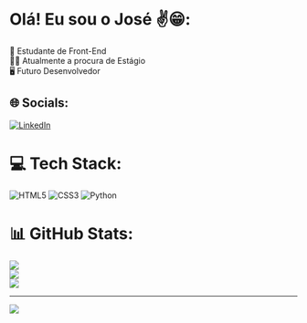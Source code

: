 # Olá! Eu sou o José ✌️😁:
🌱 Estudante de Front-End<br>👨‍💻 Atualmente a procura de Estágio<br>🖥️ Futuro Desenvolvedor


## 🌐 Socials:
[![LinkedIn](https://img.shields.io/badge/LinkedIn-%230077B5.svg?logo=linkedin&logoColor=white)](https://linkedin.com/in/www.linkedin.com/in/josé-santos-b69940272) 

# 💻 Tech Stack:
![HTML5](https://img.shields.io/badge/html5-%23E34F26.svg?style=for-the-badge&logo=html5&logoColor=white) ![CSS3](https://img.shields.io/badge/css3-%231572B6.svg?style=for-the-badge&logo=css3&logoColor=white) ![Python](https://img.shields.io/badge/python-3670A0?style=for-the-badge&logo=python&logoColor=ffdd54)
# 📊 GitHub Stats:
![](https://github-readme-stats.vercel.app/api?username=JoseRenildo&theme=midnight-purple&hide_border=true&include_all_commits=false&count_private=false)<br/>
![](https://github-readme-streak-stats.herokuapp.com/?user=JoseRenildo&theme=midnight-purple&hide_border=true)<br/>
![](https://github-readme-stats.vercel.app/api/top-langs/?username=JoseRenildo&theme=midnight-purple&hide_border=true&include_all_commits=false&count_private=false&layout=compact)

---
[![](https://visitcount.itsvg.in/api?id=JoseRenildo&icon=0&color=0)](https://visitcount.itsvg.in)

<!-- Proudly created with GPRM ( https://gprm.itsvg.in ) -->
